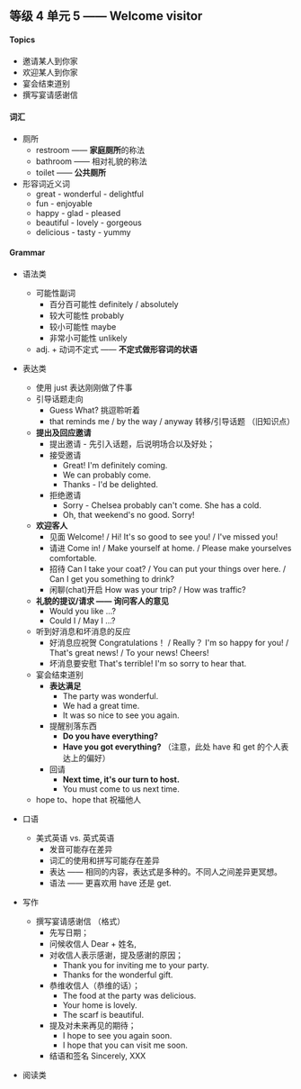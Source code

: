## 等级 4 单元 5 —— Welcome visitor

#### Topics
* 邀请某人到你家
* 欢迎某人到你家
* 宴会结束道别
* 撰写宴请感谢信

#### 词汇
* 厕所
    * restroom —— **家庭厕所**的称法
    * bathroom —— 相对礼貌的称法
    * toilet —— **公共厕所**
* 形容词近义词
    * great - wonderful - delightful
    * fun - enjoyable
    * happy - glad - pleased
    * beautiful - lovely - gorgeous
    * delicious - tasty - yummy

#### Grammar
* 语法类
    * 可能性副词
        * 百分百可能性 definitely / absolutely
        * 较大可能性 probably
        * 较小可能性 maybe
        * 非常小可能性 unlikely
    * adj. + 动词不定式 —— **不定式做形容词的状语**

* 表达类
    * 使用 just 表达刚刚做了件事
    * 引导话题走向
        * Guess What? 挑逗聆听着
        * that reminds me / by the way / anyway 转移/引导话题 （旧知识点）
    * **提出及回应邀请**
        * 提出邀请 - 先引入话题，后说明场合以及好处；
        * 接受邀请
            * Great! I'm definitely coming.
            * We can probably come.
            * Thanks - I'd be delighted.
        * 拒绝邀请
            * Sorry - Chelsea probably can't come. She has a cold.
            * Oh, that weekend's no good. Sorry!
    * **欢迎客人**
        * 见面 Welcome! / Hi! It's so good to see you! / I've missed you!
        * 请进 Come in! / Make yourself at home. / Please make yourselves comfortable.
        * 招待 Can I take your coat? / You can put your things over here. / Can I get you something to drink?
        * 闲聊(chat)开启 How was your trip? / How was traffic?
    * **礼貌的提议/请求 —— 询问客人的意见**
        * Would you like ...?
        * Could I / May I ...?
    * 听到好消息和坏消息的反应
        * 好消息应祝贺 Congratulations！ / Really？ I'm so happy for you! / That's great news! / To your news! Cheers!
        * 坏消息要安慰 That's terrible! I'm so sorry to hear that.
    * 宴会结束道别
        * **表达满足**
            * The party was wonderful.
            * We had a great time.
            * It was so nice to see you again.
        * 提醒别落东西
            * **Do you have everything?**
            * **Have you got everything?** （注意，此处 have 和 get 的个人表达上的偏好）
        * 回请
            * **Next time, it's our turn to host.**
            * You must come to us next time.
    * hope to、hope that 祝福他人

* 口语
    * 美式英语 vs. 英式英语
        * 发音可能存在差异
        * 词汇的使用和拼写可能存在差异
        * 表达 —— 相同的内容，表达式是多种的。不同人之间差异更冥想。
        * 语法 —— 更喜欢用 have 还是 get.

* 写作
    * 撰写宴请感谢信 （格式）
        * 先写日期；
        * 问候收信人 Dear + 姓名,
        * 对收信人表示感谢，提及感谢的原因；
            * Thank you for inviting me to your party.
            * Thanks for the wonderful gift.
        * 恭维收信人（恭维的话）；
            * The food at the party was delicious.
            * Your home is lovely.
            * The scarf is beautiful.
        * 提及对未来再见的期待；
            * I hope to see you again soon.
            * I hope that you can visit me soon.
        * 结语和签名 Sincerely, XXX

* 阅读类
